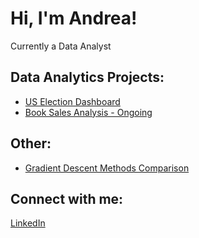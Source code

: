 <h1>Hi, I'm Andrea!</h1>  <a >Currently a Data Analyst</a>
  
<h2> Data Analytics Projects:</h2>

- <a href="https://github.com/andreallinas/USElectionsDashboard">US Election Dashboard</a>
- <a href="https://github.com/andreallinas/BookSalesAnalysis">Book Sales Analysis - Ongoing</a>


<h2> Other:</h2>

- <a href="https://github.com/andreallinas/GradientDescentComparison">Gradient Descent Methods Comparison</a>
  
<h2> Connect with me:</h2>

[LinkedIn](https://www.linkedin.com/in/andreallinas/)

<!--

Here are some ideas to get you started:

- 🔭 I’m currently working on ...
- 🌱 I’m currently learning ...
- 👯 I’m looking to collaborate on ...
- 🤔 I’m looking for help with ...
- 💬 Ask me about ...
- 📫 How to reach me: ...
- 😄 Pronouns: ...
- ⚡ Fun fact: ...
-->
